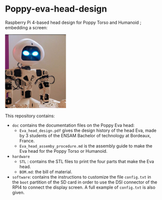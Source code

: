 # Poppy-eva-head-design

Raspberry Pi 4-based head design for Poppy Torso and Humanoid ; embedding a screen:

<img src="doc/img/eva_head.png" width="200" />

This repository contains:

* `doc` contains the documentation files on the Poppy Eva head:
  * `Eva_head_design.pdf` gives the design history of the head Eva, made by 3 students of the ENSAM Bachelor of technology at Bordeaux, France.
  * `Eva_head_assemby_procedure.md` is the assembly guide to make the Eva head for the Poppy Torso or Humanoid.
* `hardware`
  * `STL` : contains the STL files to print the four parts that make the Eva head.
  * `BOM.md`: the bill of material.
* `software`: contains the instructions to customize the file `config.txt` in the `boot` partition of the SD card in order to use the DSI connector of the RPI4 to connect the display screen. A full example of `config.txt` is also given.
